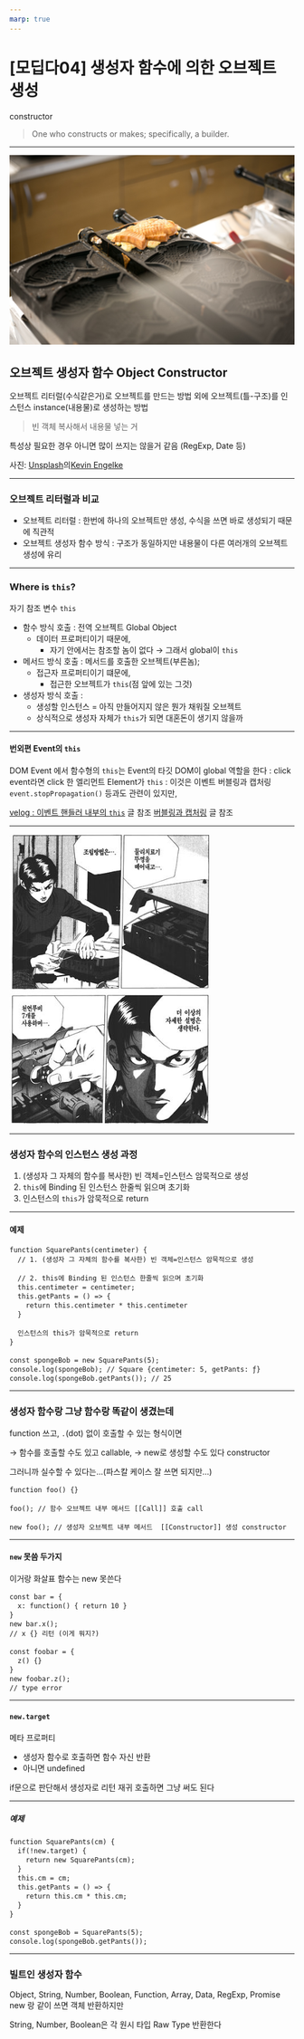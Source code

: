 ```yaml
---
marp: true
---
```


# [모딥다04] 생성자 함수에 의한 오브젝트 생성

constructor
>One who constructs or makes; specifically, a builder.

---
![bg left:30%](assets/images/kevin-engelke-crPBQpJjz50-unsplash.jpg)

## 오브젝트 생성자 함수 Object Constructor

오브젝트 리터럴(수식같은거)로 오브젝트를 만드는 방법 외에
오브젝트(틀-구조)를 인스턴스 instance(내용물)로 생성하는 방법

> 빈 객체 복사해서 내용물 넣는 거

특성상 필요한 경우 아니면 많이 쓰지는 않을거 같음
(RegExp, Date 등)

사진: [Unsplash](https://unsplash.com/ko/%EC%82%AC%EC%A7%84/crPBQpJjz50?utm_source=unsplash&utm_medium=referral&utm_content=creditCopyText)의[Kevin Engelke](https://unsplash.com/@twopixelsdesign?utm_source=unsplash&utm_medium=referral&utm_content=creditCopyText)

---

### 오브젝트 리터럴과 비교

- 오브젝트 리터럴 : 한번에 하나의 오브젝트만 생성, 수식을 쓰면 바로 생성되기 때문에 직관적
- 오브젝트 생성자 함수 방식 : 구조가 동일하지만 내용물이 다른 여러개의 오브젝트 생성에 유리

---

### Where is ```this```?

자기 참조 변수 ```this```

- 함수 방식 호출 : 전역 오브젝트 Global Object
  - 데이터 프로퍼티이기 때문에,
    - 자기 안에서는 참조할 놈이 없다 &rarr; 그래서 global이 ```this```
- 메서드 방식 호출 : 메서드를 호출한 오브젝트(부른놈);
  - 접근자 프로퍼티이기 떄문에,
    - 접근한 오브젝트가 ```this```(점 앞에 있는 그것)
- 생성자 방식 호출 :
  - 생성할 인스턴스 = 아직 만들어지지 않은 뭔가 채워질 오브젝트
  - 상식적으로 생성자 자체가 ```this```가 되면 대혼돈이 생기지 않을까

---

#### 번외편 Event의 ```this```

DOM Event 에서 함수형의  ```this```는 Event의 타깃 DOM이 global 역할을 한다
 : click event라면 click 한 엘리먼트 Element가 ```this```
 : 이것은 이벤트 버블링과 캡처링```event.stopPropagation()``` 등과도 관련이 있지만,

[velog : 이벤트 핸들러 내부의 ```this```](https://velog.io/@ursr0706/이벤트-핸들러-내부의-this-2gyujqm2) 글 참조
[버블링과 캡처링](https://ko.javascript.info/bubbling-and-capturing) 글 참조

---

![bg contain](assets/images/c77f4246-2f86-443c-85b1-221bc5a12f20-1238709634.jpg)

---

### 생성자 함수의 인스턴스 생성 과정

1. (생성자 그 자체의 함수를 복사한) 빈 객체=인스턴스 암묵적으로 생성
2. ```this```에 Binding 된 인스턴스 한줄씩 읽으며 초기화
3. 인스턴스의 ```this```가 암묵적으로 return

---

#### 예제

```/* JavaScript */
function SquarePants(centimeter) {
  // 1. (생성자 그 자체의 함수를 복사한) 빈 객체=인스턴스 암묵적으로 생성

  // 2. this에 Binding 된 인스턴스 한줄씩 읽으며 초기화
  this.centimeter = centimeter;
  this.getPants = () => {
    return this.centimeter * this.centimeter
  }

  인스턴스의 this가 암묵적으로 return
}

const spongeBob = new SquarePants(5);
console.log(spongeBob); // Square {centimeter: 5, getPants: ƒ}
console.log(spongeBob.getPants()); // 25

```

---

### 생성자 함수랑 그냥 함수랑 똑같이 생겼는데

function 쓰고, ```.```(dot) 없이 호출할 수 있는 형식이면

&rarr; 함수를 호출할 수도 있고 callable,
&rarr; new로 생성할 수도 있다 constructor

그러니까 실수할 수 있다는...(파스칼 케이스 잘 쓰면 되지만...)

```/* JavaScript */
function foo() {}

foo(); // 함수 오브젝트 내부 메서드 [[Call]] 호출 call

new foo(); // 생성자 오브젝트 내부 메서드  [[Constructor]] 생성 constructor

```

---

#### ```new``` 못씀 두가지

이거랑 화살표 함수는 new 못쓴다

```/* function */
const bar = {
  x: function() { return 10 }
}
new bar.x();
// x {} 리턴 (이게 뭐지?)

const foobar = {
  z() {}
}
new foobar.z();
// type error

```

---

#### ```new.target```

메타 프로퍼티
- 생성자 함수로 호출하면 함수 자신 반환
- 아니면 undefined

if문으로 판단해서 생성자로 리턴 재귀 호출하면 그냥 써도 된다

---

##### 예제
```/* function */
function SquarePants(cm) {
  if(!new.target) {
    return new SquarePants(cm);
  }
  this.cm = cm;
  this.getPants = () => {
    return this.cm * this.cm;
  }
}

const spongeBob = SquarePants(5);
console.log(spongeBob.getPants());

```

---

### 빌트인 생성자 함수

Object, String, Number, Boolean, Function, Array, Data, RegExp, Promise
new 랑 같이 쓰면 객체 반환하지만

String, Number, Boolean은
각 원시 타입 Raw Type 반환한다
